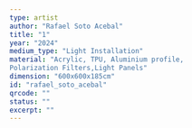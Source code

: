 ```yaml
---
type: artist
author: "Rafael Soto Acebal"
title: "1"
year: "2024"
medium_type: "Light Installation"
material: "Acrylic, TPU, Aluminium profile,
Polarization Filters,Light Panels"
dimension: "600x600x185cm"
id: "rafael_soto_acebal"
qrcode: ""
status: ""
excerpt: ""
---
```


